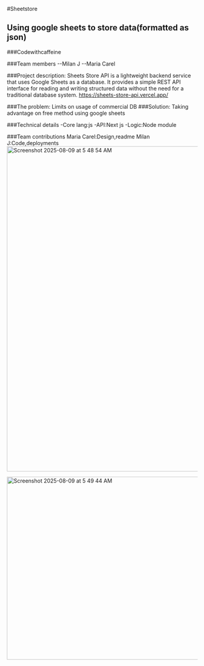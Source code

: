 #Sheetstore
## Using google sheets to store data(formatted as json)
###Codewithcaffeine

###Team members
--Milan J
--Maria Carel

###Project description:
Sheets Store API is a lightweight backend service that uses Google Sheets as a database.
It provides a simple REST API interface for reading and writing structured data without the need for a traditional database system.
https://sheets-store-api.vercel.app/


###The problem: 
  Limits on usage of commercial DB 
###Solution:
  Taking advantage on free method using google sheets

###Technical details
  -Core lang:js
  -API:Next js
  -Logic:Node module


  ###Team contributions 
    Maria Carel:Design,readme
    Milan J:Code,deployments
<img width="1370" height="857" alt="Screenshot 2025-08-09 at 5 48 54 AM" src="https://github.com/user-attachments/assets/ec48893b-fce8-4dc5-9668-33a59f282d7a" />

<img width="1372" height="482" alt="Screenshot 2025-08-09 at 5 49 44 AM" src="https://github.com/user-attachments/assets/38603805-230b-4f01-ba29-09cf52f987d3" />
